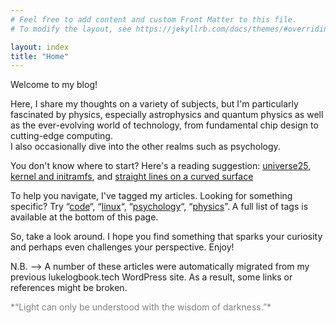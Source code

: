 ```yaml
---
# Feel free to add content and custom Front Matter to this file.
# To modify the layout, see https://jekyllrb.com/docs/themes/#overriding-theme-defaults

layout: index
title: "Home"
---
```

Welcome to my blog!

Here, I share my thoughts on a variety of subjects, but I'm particularly fascinated by physics, especially astrophysics 
and quantum physics as well as the ever-evolving world of technology, from fundamental chip design to cutting-edge computing.  
I also occasionally dive into the other realms such as psychology.

You don't know where to start? Here's a reading suggestion: [universe25](/2018/04/25/universe-25-the-fall-of-the-utopian-dream/), 
[kernel and initramfs]( /2022/02/14/pc-boot-process-kernel-and-initramfs/), and [straight lines on a curved surface](/2018/02/19/can-you-draw-a-straight-line-on-a-curved-surface/)



To help you navigate, I've tagged my articles. Looking for something specific? Try “[code](/_tags/code.html)“, 
“[linux](/_tags/linux.html)“, “[psychology](/_tags/psychology.html)“, “[physics](/_tags/physics.html)”. 
A full list of tags is available at the bottom of this page.


So, take a look around.  I hope you find something that sparks your curiosity and perhaps even challenges your perspective.  Enjoy!


N.B. --> A number of these articles were automatically migrated from my previous lukelogbook.tech WordPress site. 
As a result, some links or references might be broken. 


<span style="color: grey;">  
*“Light can only be understood with the wisdom of darkness.”*   
</span>

